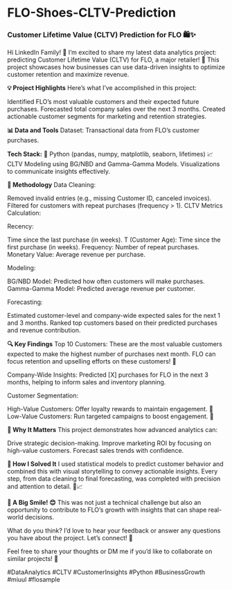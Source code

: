 # FLO-Shoes-CLTV-Prediction
### Customer Lifetime Value (CLTV) Prediction for FLO 🛍️✨
Hi LinkedIn Family! 👋
I’m excited to share my latest data analytics project: predicting Customer Lifetime Value (CLTV) for FLO, a major retailer! 🚀 This project showcases how businesses can use data-driven insights to optimize customer retention and maximize revenue.

**💡 Project Highlights**
Here’s what I’ve accomplished in this project:

Identified FLO’s most valuable customers and their expected future purchases.
Forecasted total company sales over the next 3 months.
Created actionable customer segments for marketing and retention strategies.

**📊 Data and Tools**
Dataset: Transactional data from FLO’s customer purchases.

**Tech Stack:**
🐍 Python (pandas, numpy, matplotlib, seaborn, lifetimes)
📈 CLTV Modeling using BG/NBD and Gamma-Gamma Models.
Visualizations to communicate insights effectively.

**🧠 Methodology**
Data Cleaning:

Removed invalid entries (e.g., missing Customer ID, canceled invoices).
Filtered for customers with repeat purchases (frequency > 1).
CLTV Metrics Calculation:

Recency: 

Time since the last purchase (in weeks).
T (Customer Age): Time since the first purchase (in weeks).
Frequency: Number of repeat purchases.
Monetary Value: Average revenue per purchase.

Modeling:

BG/NBD Model: Predicted how often customers will make purchases.
Gamma-Gamma Model: Predicted average revenue per customer.

Forecasting:

Estimated customer-level and company-wide expected sales for the next 1 and 3 months.
Ranked top customers based on their predicted purchases and revenue contribution.


**🔍 Key Findings**
Top 10 Customers:
These are the most valuable customers expected to make the highest number of purchases next month. FLO can focus retention and upselling efforts on these customers! 🎯

Company-Wide Insights:
Predicted [X] purchases for FLO in the next 3 months, helping to inform sales and inventory planning.

Customer Segmentation:

High-Value Customers: Offer loyalty rewards to maintain engagement. 💎
Low-Value Customers: Run targeted campaigns to boost engagement. 📢

**🌟 Why It Matters**
This project demonstrates how advanced analytics can:

Drive strategic decision-making.
Improve marketing ROI by focusing on high-value customers.
Forecast sales trends with confidence.

**🔧 How I Solved It**
I used statistical models to predict customer behavior and combined this with visual storytelling to convey actionable insights. Every step, from data cleaning to final forecasting, was completed with precision and attention to detail. 🧹📈

**🥳 A Big Smile! 😊**
This was not just a technical challenge but also an opportunity to contribute to FLO’s growth with insights that can shape real-world decisions.

What do you think? I’d love to hear your feedback or answer any questions you have about the project. Let’s connect! 💬

Feel free to share your thoughts or DM me if you’d like to collaborate on similar projects! 🔗

#DataAnalytics #CLTV #CustomerInsights #Python #BusinessGrowth #miuul #flosample


